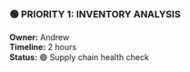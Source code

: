 ### 🟢 **PRIORITY 1: INVENTORY ANALYSIS**

**Owner:** Andrew  
**Timeline:** 2 hours  
**Status:** 🟢 Supply chain health check
